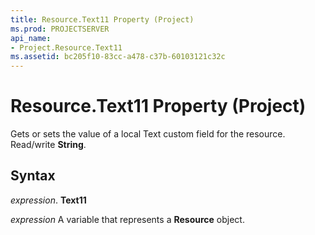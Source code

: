 ```yaml
---
title: Resource.Text11 Property (Project)
ms.prod: PROJECTSERVER
api_name:
- Project.Resource.Text11
ms.assetid: bc205f10-83cc-a478-c37b-60103121c32c
---
```



# Resource.Text11 Property (Project)

Gets or sets the value of a local Text custom field for the resource. Read/write  **String**.


## Syntax

 _expression_. **Text11**

 _expression_ A variable that represents a **Resource** object.


